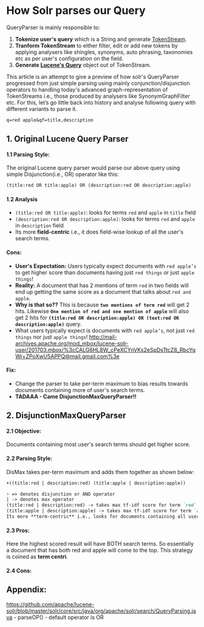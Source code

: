 # How Solr parses our Query

QueryParser is mainly responsible to:
1. **Tokenize user's query** which is a String and generate [TokenStream](https://github.com/apache/lucene-solr/blob/master/lucene/core/src/java/org/apache/lucene/analysis/TokenStream.java).
2. **Tranform TokenStream** to either filter, edit or add new tokens by applying analysers like shingles, synonyms, auto phrasing, taxonomies etc as per user's configuration on the field. 
3. **Generate [Lucene's Query](https://github.com/apache/lucene-solr/blob/master/lucene/core/src/java/org/apache/lucene/search/Query.java)** object out of TokenStream.

This article is an attempt to give a preview of how solr's QueryParser progressed from just simple parsing using mainly conjunction/disjunction operators to handling today's advanced graph-representation of TokenStreams i.e., those produced by analysers like SynonymGraphFilter etc. For this, let’s go little back into history and analyse following query with different variants to parse it.
```markdown
q=red apple&qf=title,description
```

## 1. Original Lucene Query Parser

#### 1.1 Parsing Style:
The original Lucene query parser would parse our above query using simple Disjunction(i.e., OR) operator like this:
```markdown
(title:red OR title:apple) OR (description:red OR description:apple)
```

#### 1.2 Analysis
- `(title:red OR title:apple)`: looks for terms `red` and `apple` in `title` field
- `(description:red OR description:apple)`: looks for terms `red` and `apple` in `description` field
- Its more **field-centric** i.e., it does field-wise lookup of all the user's search terms.

#### Cons: 
- **User's Expectation:** Users typically expect documents with `red apple’s` to get higher score than documents having just `red things` or just `apple things`! 
- **Reality:** A document that has 2 mentions of term `red` in two fields will end up getting the same score as a document that talks about `red and apple`. 
- **Why is that so??** This is because **`two mentions of term red`** will get 2 hits. Likewise **`One mention of red and one mention of apple`** will also get 2 hits for **`(title:red OR description:apple) OR (text:red OR description:apple)`** query.
- What users typically expect is documents with `red apple’s`, not just `red things` nor just `apple things`! 
http://mail-archives.apache.org/mod_mbox/lucene-solr-user/201703.mbox/%3cCALG6HL8W_cPeXCYnVKs2eSpDsTtcZ8_RbcYqWr+ZPoXwU5APPQ@mail.gmail.com%3e 

#### Fix: 
- Change the parser to take per-term maximum to bias results towards documents containing more of user's search terms.
- **TADAAA - Came DisjunctionMaxQueryParser!!**

## 2. DisjunctionMaxQueryParser

#### 2.1 Objective:
Documents containing most user's search terms should get higher score.

#### 2.2 Parsing Style:
DisMax takes per-term maximum and adds them together as shown below: 
```markdown
+((title:red | description:red) (title:apple | description:apple))

+ => denotes disjunction or AND operator
| -> denotes max operator
(title:red | description:red) -> takes max tf-idf score for term `red` in title and description fields
(title:apple | description:apple) -> takes max tf-idf score for term `apple` in title and description fields
Its more **term-centric** i.e., looks for documents containing all users search terms.
```
#### 2.3 Pros:
Here the highest scored result will have BOTH search terms. So essentially a document that has both red and apple will come to the top. This strategy is coined as **term centri**.

#### 2.4 Cons:


## Appendix:

https://github.com/apache/lucene-solr/blob/master/solr/core/src/java/org/apache/solr/search/QueryParsing.java - parseOP() - default operator is OR
